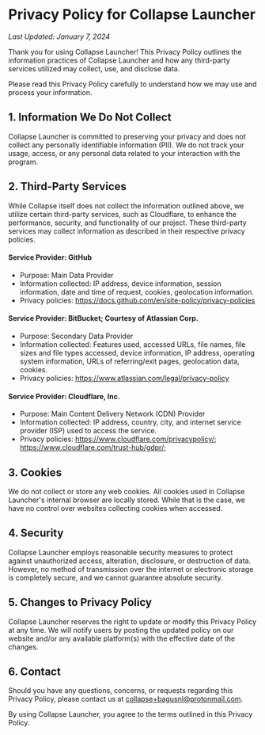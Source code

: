 # Privacy Policy for Collapse Launcher

_Last Updated: January 7, 2024_

Thank you for using Collapse Launcher! This Privacy Policy outlines the information practices of Collapse Launcher and how any third-party services utilized may collect, use, and disclose data.

Please read this Privacy Policy carefully to understand how we may use and process your information.

## 1. Information We Do Not Collect

Collapse Launcher is committed to preserving your privacy and does not collect any personally identifiable information (PII). We do not track your usage, access, or any personal data related to your interaction with the program.

## 2. Third-Party Services

While Collapse itself does not collect the information outlined above, we utilize certain third-party services, such as Cloudflare, to enhance the performance, security, and functionality of our project. These third-party services may collect information as described in their respective privacy policies.

#### Service Provider: GitHub
- Purpose: Main Data Provider
- Information collected: IP address, device information, session information, date and time of request, cookies, geolocation information.
- Privacy policies:
  https://docs.github.com/en/site-policy/privacy-policies

#### Service Provider: BitBucket; Courtesy of Atlassian Corp.
- Purpose: Secondary Data Provider
- Information collected: Features used, accessed URLs, file names, file sizes and file types accessed, device information, IP address, operating system information, URLs of referring/exit pages, geolocation data, cookies.
- Privacy policies:
  https://www.atlassian.com/legal/privacy-policy

#### Service Provider: Cloudflare, Inc.
- Purpose: Main Content Delivery Network (CDN) Provider
- Information collected: IP address, country, city, and internet service provider (ISP) used to access the service.
- Privacy policies: 
  https://www.cloudflare.com/privacypolicy/; https://www.cloudflare.com/trust-hub/gdpr/; 

## 3. Cookies

We do not collect or store any web cookies. All cookies used in Collapse Launcher's internal browser are locally stored. While that is the case, we have no control over websites collecting cookies when accessed.

## 4. Security

Collapse Launcher employs reasonable security measures to protect against unauthorized access, alteration, disclosure, or destruction of data. However, no method of transmission over the internet or electronic storage is completely secure, and we cannot guarantee absolute security.

## 5. Changes to Privacy Policy

Collapse Launcher reserves the right to update or modify this Privacy Policy at any time. We will notify users by posting the updated policy on our website and/or any available platform(s) with the effective date of the changes.

## 6. Contact

Should you have any questions, concerns, or requests regarding this Privacy Policy, please contact us at collapse+bagusnl@protonmail.com.

By using Collapse Launcher, you agree to the terms outlined in this Privacy Policy.
